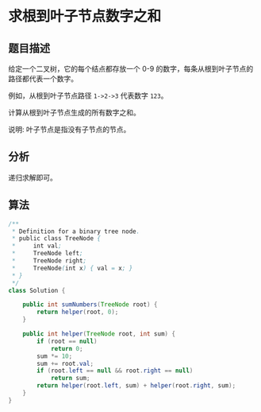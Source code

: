 # 求根到叶子节点数字之和

## 题目描述

给定一个二叉树，它的每个结点都存放一个 0-9 的数字，每条从根到叶子节点的路径都代表一个数字。

例如，从根到叶子节点路径 `1->2->3` 代表数字 `123`。

计算从根到叶子节点生成的所有数字之和。

说明: 叶子节点是指没有子节点的节点。

## 分析

递归求解即可。

## 算法

```java
/**
 * Definition for a binary tree node.
 * public class TreeNode {
 *     int val;
 *     TreeNode left;
 *     TreeNode right;
 *     TreeNode(int x) { val = x; }
 * }
 */
class Solution {

    public int sumNumbers(TreeNode root) {
        return helper(root, 0);
    }

    public int helper(TreeNode root, int sum) {
        if (root == null)
            return 0;
        sum *= 10;
        sum += root.val;
        if (root.left == null && root.right == null)
            return sum;
        return helper(root.left, sum) + helper(root.right, sum);
    }
}
```
